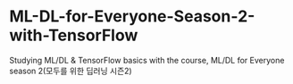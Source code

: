 # ML-DL-for-Everyone-Season-2-with-TensorFlow

Studying ML/DL & TensorFlow basics with the course, ML/DL for Everyone season 2(모두를 위한 딥러닝 시즌2)
